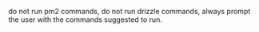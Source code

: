 do not run pm2 commands, do not run drizzle commands, always prompt the user with the commands suggested to run.
